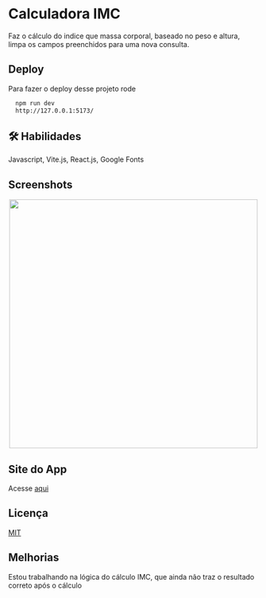 # Calculadora IMC

Faz o cálculo do indice que massa corporal, baseado no peso e altura,
limpa os campos preenchidos para uma nova consulta.

## Deploy

Para fazer o deploy desse projeto rode

```bash
  npm run dev
  http://127.0.0.1:5173/
```

## 🛠 Habilidades
Javascript, Vite.js, React.js, Google Fonts

## Screenshots

<div align="center">
<img src="https://user-images.githubusercontent.com/37091987/199602978-f5d1648b-7537-41ae-932c-865a84b293dd.png" width="500px" />
</div>

## Site do App
Acesse [aqui](https://imc-calc-app.netlify.app/)

## Licença

[MIT](https://choosealicense.com/licenses/mit/)

## Melhorias

Estou trabalhando na lógica do cálculo IMC, que ainda não traz o resultado correto após o cálculo
